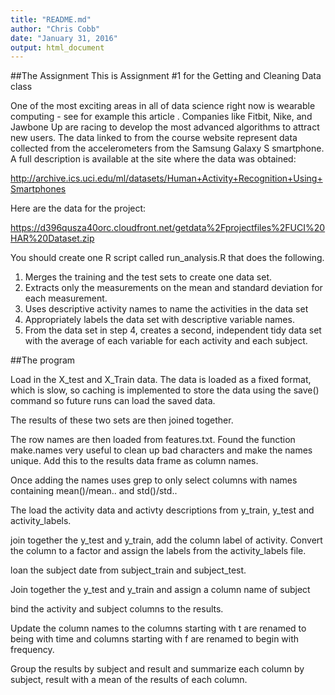 ```yaml
---
title: "README.md"
author: "Chris Cobb"
date: "January 31, 2016"
output: html_document
---
```


##The Assignment
This is Assignment #1 for the Getting and Cleaning Data class

One of the most exciting areas in all of data science right now is wearable computing - see for example this article . Companies like Fitbit, Nike, and Jawbone Up are racing to develop the most advanced algorithms to attract new users. The data linked to from the course website represent data collected from the accelerometers from the Samsung Galaxy S smartphone. A full description is available at the site where the data was obtained:

http://archive.ics.uci.edu/ml/datasets/Human+Activity+Recognition+Using+Smartphones

Here are the data for the project:

https://d396qusza40orc.cloudfront.net/getdata%2Fprojectfiles%2FUCI%20HAR%20Dataset.zip

You should create one R script called run_analysis.R that does the following.

1. Merges the training and the test sets to create one data set.
2. Extracts only the measurements on the mean and standard deviation for each measurement.
3. Uses descriptive activity names to name the activities in the data set
4. Appropriately labels the data set with descriptive variable names.
5. From the data set in step 4, creates a second, independent tidy data set with the average of each variable for each activity and each subject.


##The program

Load in the X_test and X_Train data.  The data is loaded as a fixed format, which is slow, so caching is implemented
to store the data using the save() command so future runs can load the saved data.

The results of these two sets are then joined together.

The row names are then loaded from features.txt.  Found the function make.names very useful to clean up bad characters and make the names unique.  Add this to the results data frame as column names.

Once adding the names uses grep to only select columns with names containing mean()/mean.. and std()/std..

The load the activity data and activty descriptions from y_train, y_test and activity_labels.

join together the y_test and y_train, add the column label of activity.  Convert the column to a factor and assign the labels from the activity_labels file.

loan the subject date from subject_train and subject_test.  

Join together the y_test and y_train and assign a column name of subject

bind the activity and subject columns to the results.

Update the column names to the columns starting with t are renamed to being with time and columns starting with f are renamed to begin with frequency.

Group the results by subject and result and summarize each column by subject, result with a mean of the results of each column.

